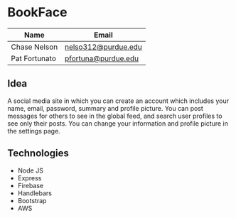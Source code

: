 # BookFace

Name | Email
-----|--------
Chase Nelson | nelso312@purdue.edu
Pat Fortunato | pfortuna@purdue.edu

## Idea
A social media site in which you can create an account which includes your name, email, password, summary and profile picture. You can post messages for others to see in the global feed, and search user profiles to see only their posts. You can change your information and profile picture in the settings page. 

## Technologies
+ Node JS
+ Express
+ Firebase
+ Handlebars
+ Bootstrap
+ AWS
